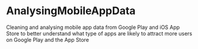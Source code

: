 # AnalysingMobileAppData
Cleaning and analysing mobile app data from Google Play and iOS App Store to better understand what type of apps are likely to attract more users on Google Play and the App Store
